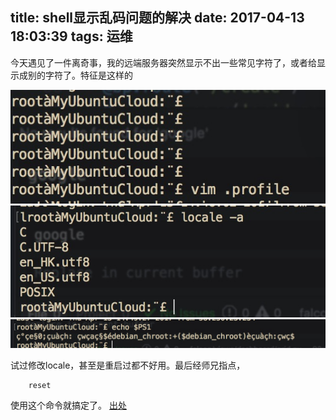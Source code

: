 title: shell显示乱码问题的解决
date: 2017-04-13 18:03:39
tags: 运维
---

今天遇见了一件离奇事，我的远端服务器突然显示不出一些常见字符了，或者给显示成别的字符了。<!--more-->特征是这样的

![](/image/WechatIMG1959.jpg)
![](/image/WechatIMG1978.jpg)
![](/image/WechatIMG1992.jpg)

试过修改locale，甚至是重启过都不好用。最后经师兄指点，

        reset

使用这个命令就搞定了。
[出处](https://www.oschina.net/question/12_150975)

